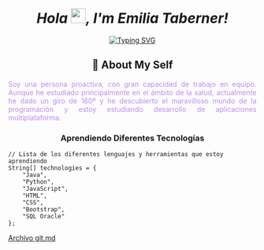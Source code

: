 <div align="center">

  # *Hola <img src="https://media.giphy.com/media/FAFo1M7EC4gRZ4HETH/giphy.gif" width="30" />, I'm Emilia Taberner!* 
  
  [![Typing SVG](https://readme-typing-svg.herokuapp.com?font=Fira+Code&size=24&pause=1000&color=36C3B8&multiline=true&repeat=false&random=false&width=435&lines=Junior+developer's+project...+)](https://git.io/typing-svg)
</div>

<div align="center">

  ## 👾 About My Self
  
</div>

<div style="text-align: justify;">
  <p style = "color: rgb(180, 123, 233, 0.877);">  
     Soy una persona proactiva, con gran capacidad de trabajo en equipo.
    Aunque he estudiado principalmente en el ámbito de la salud, actualmente he dado un giro de 180º y he descubierto el maravilloso 
    mundo de la programación y estoy estudiando desarrollo de aplicaciones multiplataforma.
  </p>
</div>

<div align="center">

### Aprendiendo Diferentes Tecnologías
</div>


```
// Lista de los diferentes lenguajes y herramientas que estoy aprendiendo
String[] technologies = {
    "Java",
    "Python",
    "JavaScript",
    "HTML",
    "CSS",
    "Bootstrap",
    "SQL Oracle"
};
```
[Archivo git.md](git.md)


